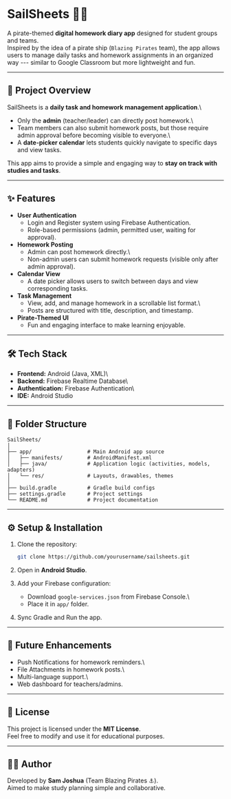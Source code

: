 # SailSheets 📜⛵

A pirate-themed **digital homework diary app** designed for student
groups and teams.\
Inspired by the idea of a pirate ship (`Blazing Pirates` team), the app
allows users to manage daily tasks and homework assignments in an
organized way --- similar to Google Classroom but more lightweight and
fun.

------------------------------------------------------------------------

## 🚀 Project Overview

SailSheets is a **daily task and homework management application**.\
- Only the **admin** (teacher/leader) can directly post homework.\
- Team members can also submit homework posts, but those require admin
approval before becoming visible to everyone.\
- A **date-picker calendar** lets students quickly navigate to specific
days and view tasks.

This app aims to provide a simple and engaging way to **stay on track
with studies and tasks**.

------------------------------------------------------------------------

## ✨ Features

-   **User Authentication**
    -   Login and Register system using Firebase Authentication.
    -   Role-based permissions (admin, permitted user, waiting for
        approval).
-   **Homework Posting**
    -   Admin can post homework directly.\
    -   Non-admin users can submit homework requests (visible only after
        admin approval).
-   **Calendar View**
    -   A date picker allows users to switch between days and view
        corresponding tasks.
-   **Task Management**
    -   View, add, and manage homework in a scrollable list format.\
    -   Posts are structured with title, description, and timestamp.
-   **Pirate-Themed UI**
    -   Fun and engaging interface to make learning enjoyable.

------------------------------------------------------------------------

## 🛠 Tech Stack

-   **Frontend:** Android (Java, XML)\
-   **Backend:** Firebase Realtime Database\
-   **Authentication:** Firebase Authentication\
-   **IDE:** Android Studio

------------------------------------------------------------------------

## 📂 Folder Structure

    SailSheets/
    │
    ├── app/                  # Main Android app source
    │   ├── manifests/        # AndroidManifest.xml
    │   ├── java/             # Application logic (activities, models, adapters)
    │   └── res/              # Layouts, drawables, themes
    │
    ├── build.gradle          # Gradle build configs
    ├── settings.gradle       # Project settings
    └── README.md             # Project documentation

------------------------------------------------------------------------

## ⚙️ Setup & Installation

1.  Clone the repository:

    ``` bash
    git clone https://github.com/yourusername/sailsheets.git
    ```

2.  Open in **Android Studio**.

3.  Add your Firebase configuration:

    -   Download `google-services.json` from Firebase Console.\
    -   Place it in `app/` folder.

4.  Sync Gradle and Run the app.

------------------------------------------------------------------------

## 🌟 Future Enhancements

-   Push Notifications for homework reminders.\
-   File Attachments in homework posts.\
-   Multi-language support.\
-   Web dashboard for teachers/admins.

------------------------------------------------------------------------

## 📜 License

This project is licensed under the **MIT License**.\
Feel free to modify and use it for educational purposes.

------------------------------------------------------------------------

## 👨‍💻 Author

Developed by **Sam Joshua** (Team Blazing Pirates ⚓).\
Aimed to make study planning simple and collaborative.
